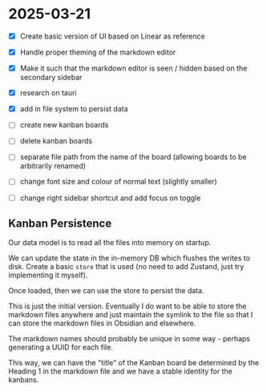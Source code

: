 # 2025-03-21

- [x] Create basic version of UI based on Linear as reference
- [x] Handle proper theming of the markdown editor
- [x] Make it such that the markdown editor is seen / hidden based on the secondary sidebar

- [x] research on tauri

- [x] add in file system to persist data

- [ ] create new kanban boards
- [ ] delete kanban boards

- [ ] separate file path from the name of the board (allowing boards to be arbitrarily renamed)

- [ ] change font size and colour of normal text (slightly smaller)
- [ ] change right sidebar shortcut and add focus on toggle

## Kanban Persistence

Our data model is to read all the files into memory on startup.

We can update the state in the in-memory DB which flushes the writes to disk.
Create a basic `store` that is used (no need to add Zustand,
just try implementing it myself).

Once loaded, then we can use the store to persist the data.

This is just the initial version.
Eventually I do want to be able to store the markdown files anywhere
and just maintain the symlink to the file so that I can store the markdown
files in Obsidian and elsewhere.

The markdown names should probably be unique in some way -
perhaps generating a UUID for each file.

This way, we can have the "title" of the Kanban board be determined
by the Heading 1 in the markdown file and we have a stable identity for the kanbans.
